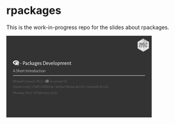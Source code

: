
# rpackages

This is the work-in-progress repo for the slides about rpackages.

<a href="thumbs/title_slide.png"><img alt="Title Slide" src="thumbs/title_slide_thumb.png" width="384" height="216"></a>
